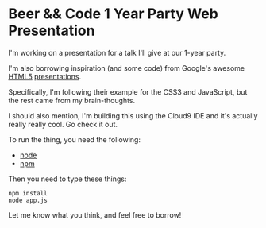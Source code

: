 # Beer && Code 1 Year Party Web Presentation

I'm working on a presentation for a talk I'll give at our 1-year party.

I'm also borrowing inspiration (and some code) from Google's awesome [HTML5](http://slides.html5rocks.com) 
[presentations](http://html5slides.googlecode.com/svn/trunk/template/index.html).

Specifically, I'm following their example for the CSS3 and JavaScript, but the
rest came from my brain-thoughts.

I should also mention, I'm building this using the Cloud9 IDE and it's actually 
really really cool. Go check it out.

To run the thing, you need the following:

* [node](http://nodejs.org)
* [npm](http://npmjs.org)

Then you need to type these things:

    npm install
    node app.js
    
Let me know what you think, and feel free to borrow!